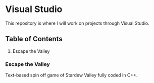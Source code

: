 # Visual Studio
This repository is where I will work on projects through Visual Studio.
## Table of Contents
1. Escape the Valley

### Escape the Valley
Text-based spin off game of Stardew Valley fully coded in C++.